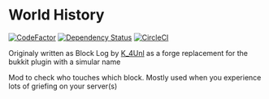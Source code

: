 World History
========
[![CodeFactor](https://www.codefactor.io/repository/github/glasspelican/world-history/badge)](https://www.codefactor.io/repository/github/glasspelican/world-history)
[![Dependency Status](https://www.versioneye.com/user/projects/58ef00c29f10f8003a1364a1/badge.svg?style=flat-square)](https://www.versioneye.com/user/projects/58ef00c29f10f8003a1364a1)
[![CircleCI](https://circleci.com/gh/glasspelican/World-History.svg?style=svg)](https://circleci.com/gh/glasspelican/World-History)

Originaly written as Block Log by [K_4Unl](https://twitter.com/K_4Unl) as a forge replacement for the bukkit plugin with a simular name


Mod to check who touches which block. Mostly used when you experience lots of griefing on your server(s)
